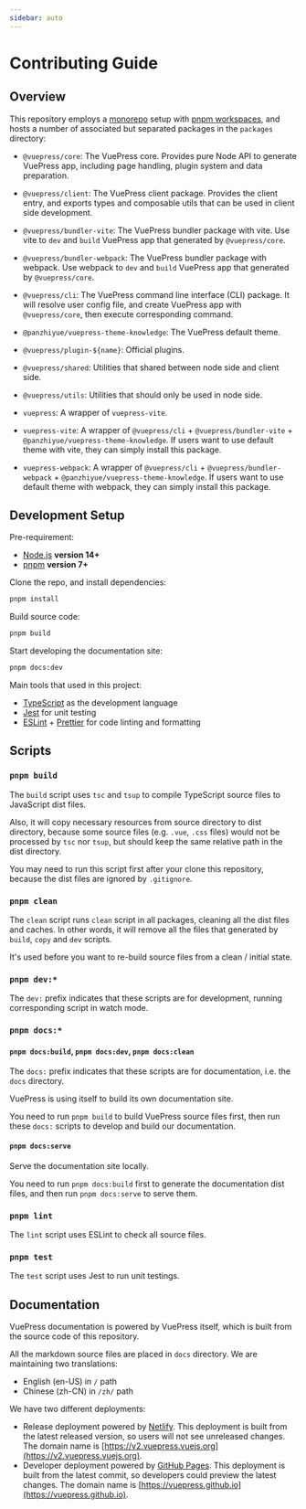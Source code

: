 ```yaml
---
sidebar: auto
---
```


# Contributing Guide

## Overview

This repository employs a [monorepo](https://en.wikipedia.org/wiki/Monorepo) setup with [pnpm workspaces](https://pnpm.io/workspaces), and hosts a number of associated but separated packages in the `packages` directory:

- `@vuepress/core`: The VuePress core. Provides pure Node API to generate VuePress app, including page handling, plugin system and data preparation.

- `@vuepress/client`: The VuePress client package. Provides the client entry, and exports types and composable utils that can be used in client side development.

- `@vuepress/bundler-vite`: The VuePress bundler package with vite. Use vite to `dev` and `build` VuePress app that generated by `@vuepress/core`.

- `@vuepress/bundler-webpack`: The VuePress bundler package with webpack. Use webpack to `dev` and `build` VuePress app that generated by `@vuepress/core`.

- `@vuepress/cli`: The VuePress command line interface (CLI) package. It will resolve user config file, and create VuePress app with `@vuepress/core`, then execute corresponding command.

- `@panzhiyue/vuepress-theme-knowledge`: The VuePress default theme.

- `@vuepress/plugin-${name}`: Official plugins.

- `@vuepress/shared`: Utilities that shared between node side and client side.

- `@vuepress/utils`: Utilities that should only be used in node side.

- `vuepress`: A wrapper of `vuepress-vite`.

- `vuepress-vite`: A wrapper of `@vuepress/cli` + `@vuepress/bundler-vite` + `@panzhiyue/vuepress-theme-knowledge`. If users want to use default theme with vite, they can simply install this package.

- `vuepress-webpack`: A wrapper of `@vuepress/cli` + `@vuepress/bundler-webpack` + `@panzhiyue/vuepress-theme-knowledge`. If users want to use default theme with webpack, they can simply install this package.

## Development Setup

Pre-requirement:

- [Node.js](http://nodejs.org) **version 14+**
- [pnpm](https://pnpm.io/) **version 7+**

Clone the repo, and install dependencies:

```bash
pnpm install
```

Build source code:

```bash
pnpm build
```

Start developing the documentation site:

```bash
pnpm docs:dev
```

Main tools that used in this project:

- [TypeScript](https://www.typescriptlang.org/) as the development language
- [Jest](https://jestjs.io/) for unit testing
- [ESLint](https://eslint.org/) + [Prettier](https://prettier.io/) for code linting and formatting

## Scripts

### `pnpm build`

The `build` script uses `tsc` and `tsup` to compile TypeScript source files to JavaScript dist files.

Also, it will copy necessary resources from source directory to dist directory, because some source files (e.g. `.vue`, `.css` files) would not be processed by `tsc` nor `tsup`, but should keep the same relative path in the dist directory.

You may need to run this script first after your clone this repository, because the dist files are ignored by `.gitignore`.

### `pnpm clean`

The `clean` script runs `clean` script in all packages, cleaning all the dist files and caches. In other words, it will remove all the files that generated by `build`, `copy` and `dev` scripts.

It's used before you want to re-build source files from a clean / initial state.

### `pnpm dev:*`

The `dev:` prefix indicates that these scripts are for development, running corresponding script in watch mode.

### `pnpm docs:*`

#### `pnpm docs:build`, `pnpm docs:dev`, `pnpm docs:clean`

The `docs:` prefix indicates that these scripts are for documentation, i.e. the `docs` directory.

VuePress is using itself to build its own documentation site.

You need to run `pnpm build` to build VuePress source files first, then run these `docs:` scripts to develop and build our documentation.

#### `pnpm docs:serve`

Serve the documentation site locally.

You need to run `pnpm docs:build` first to generate the documentation dist files, and then run `pnpm docs:serve` to serve them.

### `pnpm lint`

The `lint` script uses ESLint to check all source files.

### `pnpm test`

The `test` script uses Jest to run unit testings.

## Documentation

VuePress documentation is powered by VuePress itself, which is built from the source code of this repository.

All the markdown source files are placed in `docs` directory. We are maintaining two translations:

- English (en-US) in `/` path
- Chinese (zh-CN) in `/zh/` path

We have two different deployments:

- Release deployment powered by [Netlify](https://www.netlify.com). This deployment is built from the latest released version, so users will not see unreleased changes. The domain name is [https://v2.vuepress.vuejs.org](https://v2.vuepress.vuejs.org).
- Developer deployment powered by [GitHub Pages](https://pages.github.com). This deployment is built from the latest commit, so developers could preview the latest changes. The domain name is [https://vuepress.github.io](https://vuepress.github.io).
